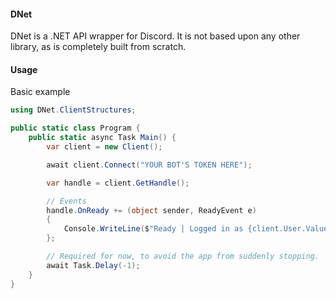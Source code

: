 ﻿#### DNet

DNet is a .NET API wrapper for Discord. It is not based upon any other library, as is completely built from scratch.

#### Usage

Basic example

```cs
using DNet.ClientStructures;

public static class Program {
	public static async Task Main() {
		var client = new Client();

		await client.Connect("YOUR BOT'S TOKEN HERE");

		var handle = client.GetHandle();

		// Events
		handle.OnReady += (object sender, ReadyEvent e)
		{
			Console.WriteLine($"Ready | Logged in as {client.User.Value.Tag}");
		};

		// Required for now, to avoid the app from suddenly stopping.
		await Task.Delay(-1);
	}
}
```